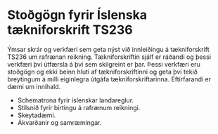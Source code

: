 # Stoðgögn fyrir Íslenska tækniforskrift TS236

Ýmsar skrár og verkfæri sem geta nýst við innleiðingu á tækniforskrift TS236 um rafrænan reikning. Tækniforskriftin sjálf er ráðandi og þessi verkfæri því útfærsla á því sem skilgreint er þar. Þessi verkfæri eru stoðgögn og ekki beinn hluti af tækniforskriftinni og geta því tekið breytingum á milli eiginlegra útgáfa tækniforskriftarinna. Eftirfarandi er dæmi um innihald.

* Schematrona fyrir íslenskar landareglur.
* Stílsnið fyrir birtingu á rafrænum reikningi.
* Skeytadæmi.
* Ákvarðanir og samræmingar.
